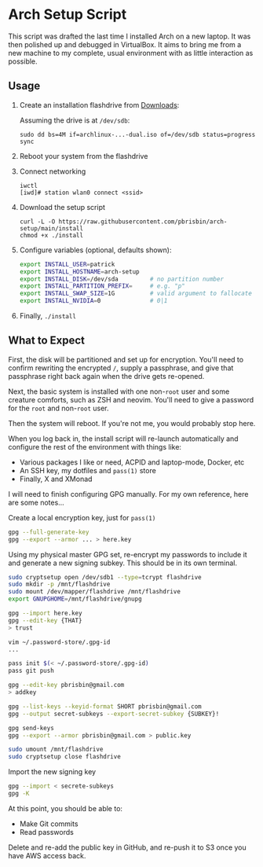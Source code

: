 # Arch Setup Script

This script was drafted the last time I installed Arch on a new laptop. It was
then polished up and debugged in VirtualBox. It aims to bring me from a new
machine to my complete, usual environment with as little interaction as
possible.

## Usage

1. Create an installation flashdrive from [Downloads][]:

   Assuming the drive is at `/dev/sdb`:

   ```
   sudo dd bs=4M if=archlinux-...-dual.iso of=/dev/sdb status=progress
   sync
   ```

   [downloads]: https://www.archlinux.org/download/

1. Reboot your system from the flashdrive

1. Connect networking

   ```
   iwctl
   [iwd]# station wlan0 connect <ssid>
   ```

1. Download the setup script

   ```
   curl -L -O https://raw.githubusercontent.com/pbrisbin/arch-setup/main/install
   chmod +x ./install
   ```

1. Configure variables (optional, defaults shown):

   ```bash
   export INSTALL_USER=patrick
   export INSTALL_HOSTNAME=arch-setup
   export INSTALL_DISK=/dev/sda         # no partition number
   export INSTALL_PARTITION_PREFIX=     # e.g. "p"
   export INSTALL_SWAP_SIZE=1G          # valid argument to fallocate
   export INSTALL_NVIDIA=0              # 0|1
   ```

1. Finally, `./install`

## What to Expect

First, the disk will be partitioned and set up for encryption. You'll need to
confirm rewriting the encrypted `/`, supply a passphrase, and give that
passphrase right back again when the drive gets re-opened.

Next, the basic system is installed with one non-`root` user and some creature
comforts, such as ZSH and neovim. You'll need to give a password for the `root`
and non-`root` user.

Then the system will reboot. If you're not me, you would probably stop here.

When you log back in, the install script will re-launch automatically and
configure the rest of the environment with things like:

- Various packages I like or need, ACPID and laptop-mode, Docker, etc
- An SSH key, my dotfiles and `pass(1)` store
- Finally, X and XMonad

I will need to finish configuring GPG manually. For my own reference, here are
some notes...

Create a local encryption key, just for `pass(1)`

```sh
gpg --full-generate-key
gpg --export --armor ... > here.key
```

Using my physical master GPG set, re-encrypt my passwords to include it and
generate a new signing subkey. This should be in its own terminal.

```sh
sudo cryptsetup open /dev/sdb1 --type=tcrypt flashdrive
sudo mkdir -p /mnt/flashdrive
sudo mount /dev/mapper/flashdrive /mnt/flashdrive
export GNUPGHOME=/mnt/flashdrive/gnupg

gpg --import here.key
gpg --edit-key {THAT}
> trust

vim ~/.password-store/.gpg-id
...

pass init $(< ~/.password-store/.gpg-id)
pass git push

gpg --edit-key pbrisbin@gmail.com
> addkey

gpg --list-keys --keyid-format SHORT pbrisbin@gmail.com
gpg --output secret-subkeys --export-secret-subkey {SUBKEY}!

gpg send-keys
gpg --export --armor pbrisbin@gmail.com > public.key

sudo umount /mnt/flashdrive
sudo cryptsetup close flashdrive
```

Import the new signing key

```sh
gpg --import < secrete-subkeys
gpg -K
```

At this point, you should be able to:

- Make Git commits
- Read passwords

Delete and re-add the public key in GitHub, and re-push it to S3 once you have
AWS access back.
